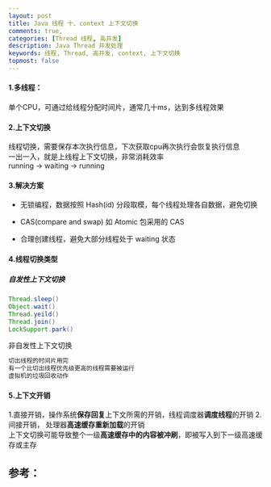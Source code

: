 ```yaml
---
layout: post
title: Java 线程 十、context 上下文切换
comments: true,
categories: [Thread 线程, 高并发]
description: Java Thread 并发处理
keywords: 线程, Thread, 高并发, context, 上下文切换
topmost: false
---
```


#### 1.多线程：

单个CPU，可通过给线程分配时间片，通常几十ms，达到多线程效果



#### 2.上下文切换

线程切换，需要保存本次执行信息，下次获取cpu再次执行会恢复执行信息  
一出一入，就是上线程上下文切换，非常消耗效率  
running -> waiting -> running



#### 3.解决方案

- 无锁编程，数据按照 Hash(id) 分段取模，每个线程处理各自数据，避免切换

- CAS(compare and swap) 如 Atomic 包采用的 CAS 

- 合理创建线程，避免大部分线程处于 waiting 状态



#### 4.线程切换类型

##### 自发性上下文切换

```java
Thread.sleep()
Object.wait()
Thread.yeild()
Thread.join()
LockSupport.park()
```

非自发性上下文切换

```java
切出线程的时间片用完
有一个比切出线程优先级更高的线程需要被运行
虚拟机的垃圾回收动作
```



#### 5.上下文开销

1.直接开销，操作系统**保存回复**上下文所需的开销，线程调度器**调度线程**的开销
2.间接开销， 处理器**高速缓存重新加载**的开销  
上下文切换可能导致整个一级**高速缓存中的内容被冲刷**，即被写入到下一级高速缓存或主存














## 参考：

